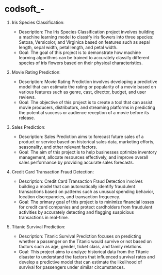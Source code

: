 # codsoft_-

1. Iris Species Classification:
   - Description: The Iris Species Classification project involves building a machine learning model to classify iris flowers into three species: Setosa, Versicolor, and Virginica based on features such as sepal length, sepal width, petal length, and petal width.
   - Goal: The goal of this project is to demonstrate how machine learning algorithms can be trained to accurately classify different species of iris flowers based on their physical characteristics.

2. Movie Rating Prediction:
   - Description: Movie Rating Prediction involves developing a predictive model that can estimate the rating or popularity of a movie based on various features such as genre, cast, director, budget, and user reviews.
   - Goal: The objective of this project is to create a tool that can assist movie producers, distributors, and streaming platforms in predicting the potential success or audience reception of a movie before its release.

3. Sales Prediction:
   - Description: Sales Prediction aims to forecast future sales of a product or service based on historical sales data, marketing efforts, seasonality, and other relevant factors.
   - Goal: The aim of this project is to help businesses optimize inventory management, allocate resources effectively, and improve overall sales performance by providing accurate sales forecasts.

4. Credit Card Transaction Fraud Detection:
   - Description: Credit Card Transaction Fraud Detection involves building a model that can automatically identify fraudulent transactions based on patterns such as unusual spending behavior, location discrepancies, and transaction frequency.
   - Goal: The primary goal of this project is to minimize financial losses for credit card companies and protect cardholders from fraudulent activities by accurately detecting and flagging suspicious transactions in real-time.

5. Titanic Survival Prediction:
   - Description: Titanic Survival Prediction focuses on predicting whether a passenger on the Titanic would survive or not based on factors such as age, gender, ticket class, and family relations.
   - Goal: This project aims to analyze historical data from the Titanic disaster to understand the factors that influenced survival rates and develop a predictive model that can estimate the likelihood of survival for passengers under similar circumstances.

